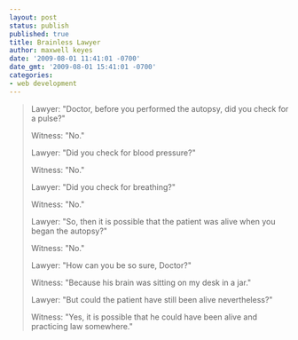 ```yaml
---
layout: post
status: publish
published: true
title: Brainless Lawyer
author: maxwell keyes
date: '2009-08-01 11:41:01 -0700'
date_gmt: '2009-08-01 15:41:01 -0700'
categories:
- web development
---
```


> Lawyer: "Doctor, before you performed the autopsy, did you check for a pulse?"
>
> Witness: "No."
>
> Lawyer: "Did you check for blood pressure?"
>
> Witness: "No."
>
> Lawyer: "Did you check for breathing?"
>
> Witness: "No."
>
> Lawyer: "So, then it is possible that the patient was alive when you began the autopsy?"
>
> Witness: "No."
>
> Lawyer: "How can you be so sure, Doctor?"
>
> Witness: "Because his brain was sitting on my desk in a jar."
>
> Lawyer: "But could the patient have still been alive nevertheless?"
>
> Witness: "Yes, it is possible that he could have been alive and practicing law somewhere."
